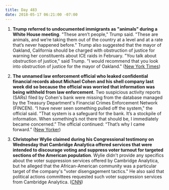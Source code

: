 ```yaml
---
title: Day 483
date: 2018-05-17 06:21:00 -07:00
---
```


1. **Trump referred to undocumented immigrants as "animals" during a White House meeting**. "These aren’t people," Trump said. "These are animals, and we’re taking them out of the country at a level and at a rate that’s never happened before." Trump also suggested that the mayor of Oakland, California should be charged with obstruction of justice for warning her constituents about ICE raids in February. "You talk about obstruction of justice," said Trump. "I would recommend that you look into obstruction of justice for the mayor of Oakland." ([New York Times](https://www.nytimes.com/2018/05/16/us/politics/trump-undocumented-immigrants-animals.html))

2. **The unnamed law enforcement official who leaked confidential financial records about Michael Cohen and his shell company last week did so because the official was worried that information was being withheld from law enforcement**. Two suspicious activity reports (SARs) filed by Cohen's bank were missing from the database managed by the Treasury Department's Financial Crimes Enforcement Network (FINCEN). “I have never seen something pulled off the system," the official said. "That system is a safeguard for the bank. It’s a stockpile of information. When something’s not there that should be, I immediately became concerned.” The official continued: “That’s why I came forward.” ([New Yorker](https://www.newyorker.com/news/news-desk/missing-files-motivated-the-leak-of-michael-cohens-financial-records))

3. **Christopher Wylie claimed during his Congressional testimony on Wednesday that Cambridge Analytica offered services that were intended to discourage voting and suppress voter turnout for targeted sections of the American population**. Wylie didn't provide any specifics about the voter suppression services offered by Cambridge Analytica, but he alleged that the African-American community was a particular target of the company's "voter disengagement tactics." He also said that political actions committees requested such voter suppression services from Cambridge Analytica. ([CNN](https://www.cnn.com/2018/05/16/politics/cambridge-analytica-congress-wylie/index.html))